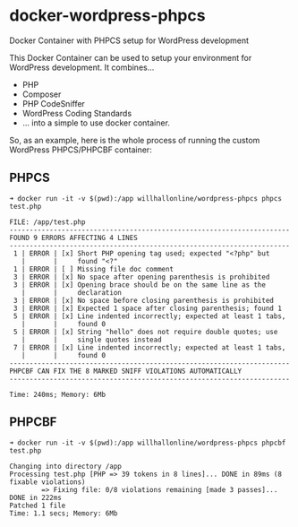 # docker-wordpress-phpcs

Docker Container with PHPCS setup for WordPress development

This Docker Container can be used to setup your environment for WordPress development. It combines...

* PHP
* Composer
* PHP CodeSniffer
* WordPress Coding Standards
* ... into a simple to use docker container.

So, as an example, here is the whole process of running the custom WordPress PHPCS/PHPCBF container:

## PHPCS
```➜ docker run -it -v $(pwd):/app willhallonline/wordpress-phpcs phpcs test.php```

```
FILE: /app/test.php
----------------------------------------------------------------------
FOUND 9 ERRORS AFFECTING 4 LINES
----------------------------------------------------------------------
 1 | ERROR | [x] Short PHP opening tag used; expected "<?php" but
   |       |     found "<?"
 1 | ERROR | [ ] Missing file doc comment
 3 | ERROR | [x] No space after opening parenthesis is prohibited
 3 | ERROR | [x] Opening brace should be on the same line as the
   |       |     declaration
 3 | ERROR | [x] No space before closing parenthesis is prohibited
 3 | ERROR | [x] Expected 1 space after closing parenthesis; found 1
 5 | ERROR | [x] Line indented incorrectly; expected at least 1 tabs,
   |       |     found 0
 5 | ERROR | [x] String "hello" does not require double quotes; use
   |       |     single quotes instead
 7 | ERROR | [x] Line indented incorrectly; expected at least 1 tabs,
   |       |     found 0
----------------------------------------------------------------------
PHPCBF CAN FIX THE 8 MARKED SNIFF VIOLATIONS AUTOMATICALLY
----------------------------------------------------------------------

Time: 240ms; Memory: 6Mb
```

## PHPCBF

```➜ docker run -it -v $(pwd):/app willhallonline/wordpress-phpcs phpcbf test.php```

```
Changing into directory /app
Processing test.php [PHP => 39 tokens in 8 lines]... DONE in 89ms (8 fixable violations)
        => Fixing file: 0/8 violations remaining [made 3 passes]... DONE in 222ms
Patched 1 file
Time: 1.1 secs; Memory: 6Mb
```
